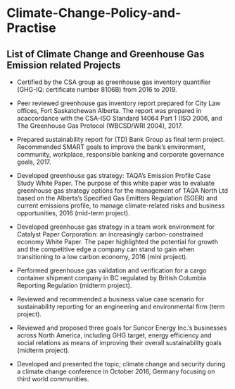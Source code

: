 # Climate-Change-Policy-and-Practise

## List of Climate Change and Greenhouse Gas Emission related Projects

* Certified by the CSA group as greenhouse gas inventory quantifier (GHG-IQ: certificate number 8106B) from 2016 to 2019.

* Peer reviewed greenhouse gas inventory report prepared for City Law offices, Fort Saskatchewan Alberta. The report was prepared in acaccordance with the CSA-ISO Standard 14064 Part 1 (ISO 2006, and The Greenhouse Gas Protocol (WBCSD/WRI 2004), 2017.

* Prepared sustainability report for (TD) Bank Group as final term project. Recommended SMART goals to improve the bank’s environment, community, workplace, responsible banking and corporate governance goals, 2017.

* Developed greenhouse gas strategy: TAQA’s Emission Profile Case Study White Paper.  The purpose of this white paper was to evaluate greenhouse gas strategy options for the management of TAQA North Ltd based on the Alberta’s Specified Gas Emitters Regulation (SGER) and current emissions profile, to manage climate-related risks and business opportunities, 2016 (mid-term project).

* Developed greenhouse gas strategy in a team work environment for Catalyst Paper Corporation: an increasingly carbon-constrained economy White Paper. The paper highlighted the potential for growth and the competitive edge a company can stand to gain when transitioning to a low carbon economy, 2016 (mini project).

* Performed greenhouse gas validation and verification for a cargo container shipment company in BC regulated by British Columbia Reporting Regulation (midterm project).

* Reviewed and recommended a business value case scenario for sustainability reporting for an engineering and environmental firm (term project).

* Reviewed and proposed three goals for Suncor Energy Inc.’s businesses across North America, including GHG target, energy efficiency and social relations as means of improving their overall sustainability goals (midterm project).

* Developed and presented the topic; climate change and security during a climate change conference in October 2016, Germany focusing on third world communities.
